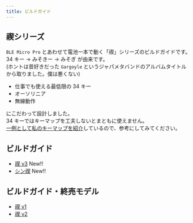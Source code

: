 ```yaml
---
title: ビルドガイド
---
```


## 禊シリーズ

`BLE Micro Pro` とあわせて電池一本で動く「禊」シリーズのビルドガイドです。  
34 キー → みそきー → みそぎ が由来です。  
(ホントは昔好きだった `Gargoyle` というジャパメタバンドのアルバムタイトルから取りました。僕は悪くない)

- 仕事でも使える最低限の 34 キー
- オーソリニア
- 無線動作

にこだわって設計しました。  
34 キーではキーマップを工夫しないとまともに使えません。  
[一例として私のキーマップを紹介](/blog/2024/07/13/keymaps)しているので、参考にしてみてください。

## ビルドガイド

- [禊 v3](/docs/build-guide/misogi-v3) New!!
- [シン禊](/docs/build-guide/thin-misogi) New!!

## ビルドガイド・終売モデル

- [禊 v1](/docs/build-guide/misogi-v1)
- [禊 v2](/docs/build-guide/misogi-v2)
